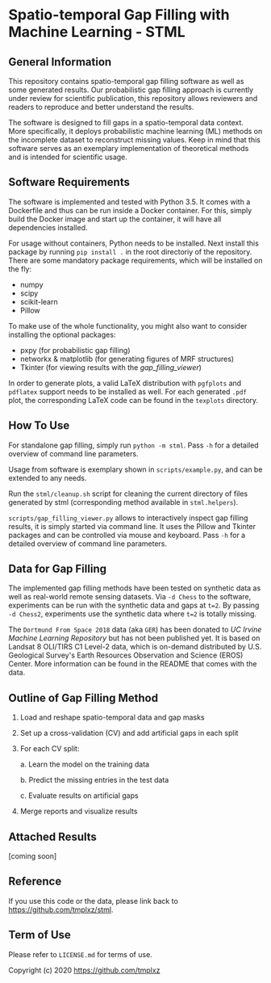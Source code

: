 # Spatio-temporal Gap Filling with Machine Learning - STML

## General Information

This repository contains spatio-temporal gap filling software as well as some generated results.
Our probabilistic gap filling approach is currently under review for scientific publication, this repository allows reviewers and readers to reproduce and better understand the results.

The software is designed to fill gaps in a spatio-temporal data context.
More specifically, it deploys probabilistic machine learning (ML) methods on the incomplete dataset to reconstruct missing values.
Keep in mind that this software serves as an exemplary implementation of theoretical methods and is intended for scientific usage.

## Software Requirements

The software is implemented and tested with Python 3.5.
It comes with a Dockerfile and thus can be run inside a Docker container.
For this, simply build the Docker image and start up the container, it will have all dependencies installed.

For usage without containers, Python needs to be installed.
Next install this package by running `pip install .` in the root directoriy of the repository.
There are some mandatory package requirements, which will be installed on the fly:

* numpy
* scipy
* scikit-learn
* Pillow

To make use of the whole functionality, you might also want to consider installing the optional packages:

* pxpy (for probabilistic gap filling)
* networkx & matplotlib (for generating figures of MRF structures)
* Tkinter (for viewing results with the *gap_filling_viewer*)

In order to generate plots, a valid LaTeX distribution with `pgfplots` and `pdflatex` support needs to be installed as well.
For each generated `.pdf` plot, the corresponding LaTeX code can be found in the `texplots` directory.

## How To Use

For standalone gap filling, simply run `python -m stml`. Pass `-h` for a detailed overview of command line parameters.

Usage from software is exemplary shown in `scripts/example.py`, and can be extended to any needs.

Run the `stml/cleanup.sh` script for cleaning the current directory of files generated by stml (corresponding method available in `stml.helpers`).

`scripts/gap_filling_viewer.py` allows to interactively inspect gap filling results, it is simply started via command line.
It uses the Pillow and Tkinter packages and can be controlled via mouse and keyboard.
Pass `-h` for a detailed overview of command line parameters.

## Data for Gap Filling

The implemented gap filling methods have been tested on synthetic data as well as real-world remote sensing datasets.
Via `-d Chess` to the software, experiments can be run with the synthetic data and gaps at `t=2`.
By passing `-d Chess2`, experiments use the synthetic data where `t=2` is totally missing.

The `Dortmund From Space 2018` data (aka `GER`) has been donated to *UC Irvine Machine Learning Repository* but has not been published yet.
It is based on Landsat 8 OLI/TIRS C1 Level-2 data, which is on-demand distributed by U.S. Geological Survey's Earth Resources Observation and Science (EROS) Center.
More information can be found in the README that comes with the data.

## Outline of Gap Filling Method

1. Load and reshape spatio-temporal data and gap masks

2. Set up a cross-validation (CV) and add artificial gaps in each split

3. For each CV split:

    a. Learn the model on the training data

    b. Predict the missing entries in the test data

    c. Evaluate results on artificial gaps

4. Merge reports and visualize results

## Attached Results

[coming soon]

## Reference

If you use this code or the data, please link back to <https://github.com/tmplxz/stml>.

## Term of Use

Please refer to `LICENSE.md` for terms of use.

Copyright (c) 2020 <https://github.com/tmplxz>
